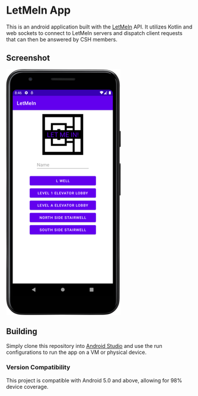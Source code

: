 # LetMeIn App

This is an android application built with the [LetMeIn](https://github.com/ComputerScienceHouse/letmein2) API. It utilizes Kotlin and web sockets to connect to LetMeIn servers and dispatch client requests that can then be answered by CSH members.

## Screenshot

![Image](app/src/main/res/drawable/app_screenshot_small.png)

## Building

Simply clone this repository into [Android Studio](https://developer.android.com/studio) and use the run configurations to run the app on a VM or physical device.

### Version Compatibility

This project is compatible with Android 5.0 and above, allowing for 98% device coverage.